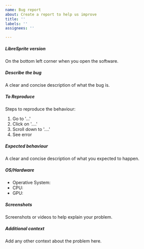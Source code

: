 ```yaml
---
name: Bug report
about: Create a report to help us improve
title: ''
labels: ''
assignees: ''

---
```

##### LibreSprite version
On the bottom left corner when you open the software.

##### Describe the bug
A clear and concise description of what the bug is.

##### To Reproduce
Steps to reproduce the behaviour:
1. Go to '...'
2. Click on '....'
3. Scroll down to '....'
4. See error

##### Expected behaviour
A clear and concise description of what you expected to happen.

##### OS/Hardware
- Operative System:
- CPU:
- GPU: <!-- for graphical issues only -->

<!-- Delete these sections if you don't need them -->
##### Screenshots  
Screenshots or videos to help explain your problem.

##### Additional context  
Add any other context about the problem here.
